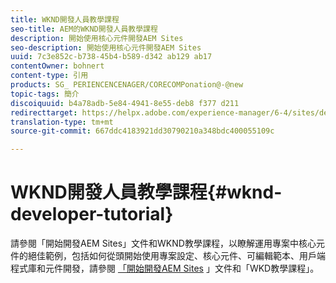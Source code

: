 ```yaml
---
title: WKND開發人員教學課程
seo-title: AEM的WKND開發人員教學課程
description: 開始使用核心元件開發AEM Sites
seo-description: 開始使用核心元件開發AEM Sites
uuid: 7c3e852c-b738-45b4-b589-d342 ab129 ab17
contentOwner: bohnert
content-type: 引用
products: SG_ PERIENCENCENAGER/CORECOMPonation@-@new
topic-tags: 簡介
discoiquuid: b4a78adb-5e84-4941-8e55-deb8 f377 d211
redirecttarget: https://helpx.adobe.com/experience-manager/6-4/sites/developing/using/getting-started.html
translation-type: tm+mt
source-git-commit: 667ddc4183921dd30790210a348bdc400055109c

---
```



# WKND開發人員教學課程{#wknd-developer-tutorial}

請參閱「開始開發AEM Sites」文件和WKND教學課程，以瞭解運用專案中核心元件的絕佳範例，包括如何從頭開始使用專案設定、核心元件、可編輯範本、用戶端程式庫和元件開發，請參閱 [「開始開發AEM Sites](https://docs.adobe.com/content/help/en/experience-manager-learn/getting-started-wknd-tutorial-develop/overview.html) 」文件和「WKD教學課程」。
